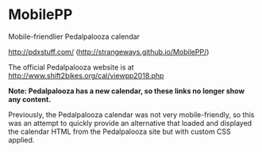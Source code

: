 # MobilePP

Mobile-friendlier Pedalpalooza calendar

http://pdxstuff.com/ (http://strangeways.github.io/MobilePP/)

The official Pedalpalooza website is at http://www.shift2bikes.org/cal/viewpp2018.php

**Note: Pedalpalooza has a new calendar, so these links no longer show any content.**

Previously, the Pedalpalooza calendar was not very mobile-friendly, so this was an attempt to quickly provide an alternative that loaded and displayed the calendar HTML from the Pedalpalooza site but with custom CSS applied.
